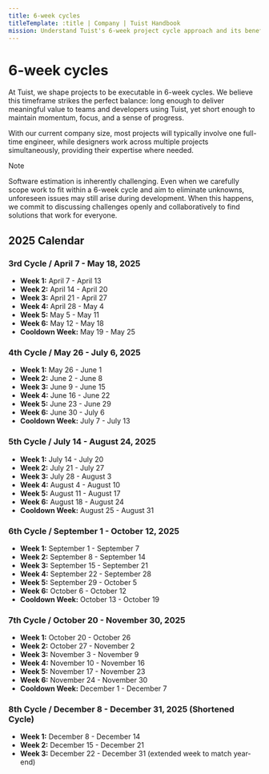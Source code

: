 ```yaml
---
title: 6-week cycles
titleTemplate: :title | Company | Tuist Handbook
mission: Understand Tuist's 6-week project cycle approach and its benefits
---
```


# 6-week cycles

At Tuist, we shape projects to be executable in 6-week cycles. We believe this timeframe strikes the perfect balance: long enough to deliver meaningful value to teams and developers using Tuist, yet short enough to maintain momentum, focus, and a sense of progress.

With our current company size, most projects will typically involve one full-time engineer, while designers work across multiple projects simultaneously, providing their expertise where needed.

> [!NOTE]
> Software estimation is inherently challenging. Even when we carefully scope work to fit within a 6-week cycle and aim to eliminate unknowns, unforeseen issues may still arise during development. When this happens, we commit to discussing challenges openly and collaboratively to find solutions that work for everyone.

## 2025 Calendar

### 3rd Cycle / April 7 - May 18, 2025
- **Week 1:** April 7 - April 13
- **Week 2:** April 14 - April 20
- **Week 3:** April 21 - April 27
- **Week 4:** April 28 - May 4
- **Week 5:** May 5 - May 11
- **Week 6:** May 12 - May 18
- **Cooldown Week:** May 19 - May 25

### 4th Cycle / May 26 - July 6, 2025
- **Week 1:** May 26 - June 1
- **Week 2:** June 2 - June 8
- **Week 3:** June 9 - June 15
- **Week 4:** June 16 - June 22
- **Week 5:** June 23 - June 29
- **Week 6:** June 30 - July 6
- **Cooldown Week:** July 7 - July 13

### 5th Cycle / July 14 - August 24, 2025
- **Week 1:** July 14 - July 20
- **Week 2:** July 21 - July 27
- **Week 3:** July 28 - August 3
- **Week 4:** August 4 - August 10
- **Week 5:** August 11 - August 17
- **Week 6:** August 18 - August 24
- **Cooldown Week:** August 25 - August 31

### 6th Cycle / September 1 - October 12, 2025
- **Week 1:** September 1 - September 7
- **Week 2:** September 8 - September 14
- **Week 3:** September 15 - September 21
- **Week 4:** September 22 - September 28
- **Week 5:** September 29 - October 5
- **Week 6:** October 6 - October 12
- **Cooldown Week:** October 13 - October 19

### 7th Cycle / October 20 - November 30, 2025
- **Week 1:** October 20 - October 26
- **Week 2:** October 27 - November 2
- **Week 3:** November 3 - November 9
- **Week 4:** November 10 - November 16
- **Week 5:** November 17 - November 23
- **Week 6:** November 24 - November 30
- **Cooldown Week:** December 1 - December 7

### 8th Cycle / December 8 - December 31, 2025 (Shortened Cycle)
- **Week 1:** December 8 - December 14
- **Week 2:** December 15 - December 21
- **Week 3:** December 22 - December 31 (extended week to match year-end)
